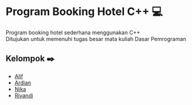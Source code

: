 # Program Booking Hotel C++ :computer:
Program booking hotel sederhana menggunakan C++ <br>
Ditujukan untuk memenuhi tugas besar mata kuliah Dasar Pemrograman

## Kelompok :black_nib:
- [Alif](https://www.instagram.com/frappuccinogaze/)
- [Ardian](https://www.instagram.com/not_ardian_hilman/)
- [Nika](https://www.instagram.com/nikaaqisty/)
- [Riyandi](https://github.com/riyandifirman)
